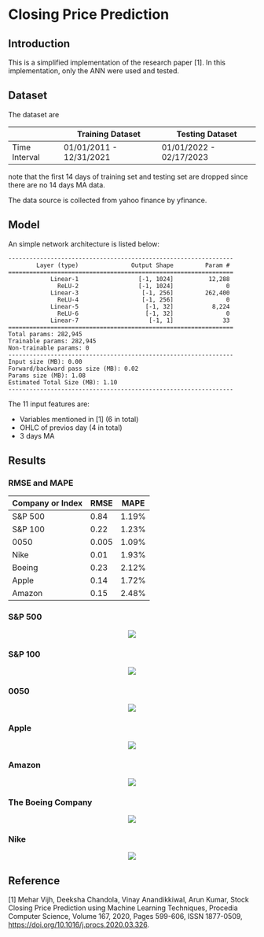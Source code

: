 # Closing Price Prediction

## Introduction 
This is a simplified implementation of the research paper [1]. In this implementation, only the ANN were used and tested.

## Dataset
The dataset are

| |Training Dataset | Testing Dataset|
|-----|-------------|--------------|
|Time Interval | 01/01/2011 - 12/31/2021| 01/01/2022 - 02/17/2023|

note that the first 14 days of training set and testing set are dropped since there are no 14 days MA data.

The data source is collected from yahoo finance by yfinance.

## Model 
An simple network architecture is listed below:
```
----------------------------------------------------------------
        Layer (type)               Output Shape         Param #
================================================================
            Linear-1                 [-1, 1024]          12,288
              ReLU-2                 [-1, 1024]               0
            Linear-3                  [-1, 256]         262,400
              ReLU-4                  [-1, 256]               0
            Linear-5                   [-1, 32]           8,224
              ReLU-6                   [-1, 32]               0
            Linear-7                    [-1, 1]              33
================================================================
Total params: 282,945
Trainable params: 282,945
Non-trainable params: 0
----------------------------------------------------------------
Input size (MB): 0.00
Forward/backward pass size (MB): 0.02
Params size (MB): 1.08
Estimated Total Size (MB): 1.10
----------------------------------------------------------------

```

The 11 input features are:
* Variables mentioned in [1] (6 in total)
* OHLC of previos day (4 in total)
* 3 days MA



## Results

### RMSE and MAPE
|Company or Index|RMSE|MAPE|
|------|-----|----|
|S&P 500|0.84|1.19%|
|S&P 100|0.22|1.23%|
|0050|0.005|1.09%|
|Nike|0.01|1.93%|
|Boeing|0.23|2.12%|
|Apple|0.14|1.72%|
|Amazon|0.15|2.48%|



### S&P 500
<p align="center">
  <img src="./result/^GSPC.png">
</p>

### S&P 100
<p align="center">
  <img src="./result/^OEX.png">
</p>

### 0050
<p align="center">
  <img src="./result/0050.TW.png">
</p>

### Apple
<p align="center">
  <img src="./result/AAPL.png">
</p>

### Amazon
<p align="center">
  <img src="./result/AMZN.png">
</p>

### The Boeing Company 
<p align="center">
  <img src="./result/BA.png">
</p>

### Nike
<p align="center">
  <img src="./result/NKE.png">
</p>


## Reference

[1] Mehar Vijh, Deeksha Chandola, Vinay Anandikkiwal, Arun Kumar, Stock Closing Price Prediction using Machine Learning Techniques, Procedia Computer Science,
Volume 167, 2020, Pages 599-606, ISSN 1877-0509, https://doi.org/10.1016/j.procs.2020.03.326.